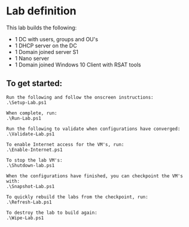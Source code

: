 # Lab definition

This lab builds the following:

* 1 DC with users, groups and OU's
* 1 DHCP server on the DC
* 1 Domain joined server S1
* 1 Nano server
* 1 Domain joined Windows 10 Client with RSAT tools

## To get started:

    Run the following and follow the onscreen instructions:
    .\Setup-Lab.ps1

    When complete, run:
    .\Run-Lab.ps1

    Run the following to validate when configurations have converged:
    .\Validate-Lab.ps1

    To enable Internet access for the VM's, run:
    .\Enable-Internet.ps1

    To stop the lab VM's:
    .\Shutdown-lab.ps1

    When the configurations have finished, you can checkpoint the VM's with:
    .\Snapshot-Lab.ps1

    To quickly rebuild the labs from the checkpoint, run:
    .\Refresh-Lab.ps1

    To destroy the lab to build again:
    .\Wipe-Lab.ps1 


